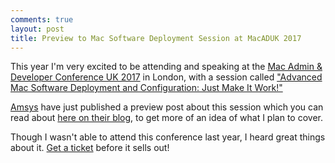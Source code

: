 ```yaml
---
comments: true
layout: post
title: Preview to Mac Software Deployment Session at MacADUK 2017
---
```


This year I'm very excited to be attending and speaking at the [Mac Admin & Developer Conference UK 2017](http://www.macad.uk/) in London, with a session called ["Advanced Mac Software Deployment and Configuration: Just Make It Work!"](http://www.macad.uk/speaker/tim-sutton-advanced-mac-software-deployment-configuration/)

[Amsys](http://www.amsys.co.uk/) have just published a preview post about this session which you can read about [here on their blog](http://www.amsys.co.uk/2017/01/advanced-mac-software-deployment-configuration/), to get more of an idea of what I plan to cover.

Though I wasn't able to attend this conference last year, I heard great things about it. [Get a ticket](http://www.macad.uk/buy-passes/) before it sells out!
